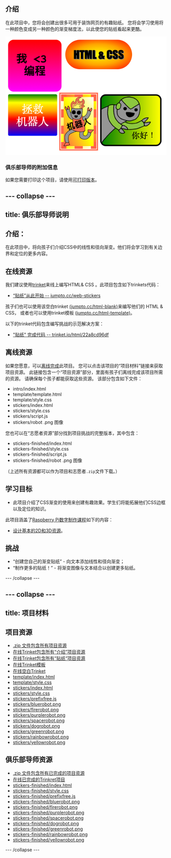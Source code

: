 ## 介绍

在此项目中，您将会创建出很多可用于装饰网页的有趣贴纸。 您将会学习使用将一种颜色变成另一种颜色的渐变梯度法，以此使您的贴纸看起来更酷。

![截图](images/stickers-finished.png)

### 俱乐部导师的附加信息

如果您需要打印这个项目，请使用[可打印版本](https://projects.raspberrypi.org/zh-CN/projects/stickers/print)。

--- collapse ---
---
title: 俱乐部导师说明
---

## 介绍：

在此项目中，将向孩子们介绍CSS中的线性和径向渐变。他们将会学习到有关边界和定位的更多内容。

## 在线资源

我们建议使用[trinket](https://trinket.io/)来线上编写HTML& CSS 。此项目包含如下trinkets代码：

* [“贴纸”从此开始 -- jumpto.cc/web-stickers](http://jumpto.cc/web-stickers)

孩子们也可以使用该空白trinket [(jumpto.cc/html-blank)](http://jumpto.cc/html-blank)来编写他们的 HTML & CSS， 或者也可以使用trinket模板 [(jumpto.cc/html-template)](http://jumpto.cc/html-template)。

以下的trinket代码包含编写挑战的示范解决方案：

* ["贴纸" 完成代码 -- trinket.io/html/22a8cd96df](https://trinket.io/html/22a8cd96df)

## 离线资源

如果您愿意，可以[离线完成](https://www.codeclubprojects.org/en-GB/resources/webdev-working-offline/)此项目。 您可以点击该项目的“项目材料”链接来获取项目资源。 此链接包含一个“项目资源”部分，里面有孩子们离线完成该项目所需的资源。 请确保每个孩子都能获取这些资源。 该部分包含如下文件：

* intro/index.html
* template/template.html
* template/style.css
* stickers/index.html
* stickers/style.css
* stickers/script.js
* stickers/robot .png 图像

您也可以在“志愿者资源”部分找到项目挑战的完整版本，其中包含：

* stickers-finished/index.html
* stickers-finished/style.css
* stickers-finished/script.js
* stickers-finished/robot .png 图像

（上述所有资源都可以作为项目和志愿者`.zip`文件下载。）

## 学习目标

* 此项目介绍了CSS渐变的使用来创建有趣效果。学生们将能拓展他们CSS边框以及定位的知识。 

此项目涵盖了[Raspberry Pi数字制作课程](http://rpf.io/curriculum)如下的内容：

* [设计基本的2D和3D资源](https://www.raspberrypi.org/curriculum/design/creator)。

## 挑战

* “创建您自己的渐变贴纸” - 向文本添加线性和径向渐变；
* “制作更多的贴纸！” - 将渐变图像与文本结合以创建更多贴纸。

--- /collapse ---

--- collapse ---
---
title: 项目材料
---

## 项目资源

* [.zip 文件包含所有项目资源](resources/stickers-project-resources.zip)
* [在线Trinket包含所有“介绍”项目资源](http://jumpto.cc/web-intro)
* [在线Trinket包含所有“贴纸“项目资源](http://jumpto.cc/web-stickers)
* [在线Trinket模板](http://jumpto.cc/trinket-template)
* [在线空白Trinket](http://jumpto.cc/trinket-blank)
* [template/index.html](resources/template-index.html)
* [template/style.css](resources/template-style.css)
* [stickers/index.html](resources/stickers-index.html)
* [stickers/style.css](resources/stickers-style.css)
* [stickers/prefixfree.js](resources/stickers-prefixfree.js)
* [stickers/bluerobot.png](resources/stickers-bluerobot.png)
* [stickers/firerobot.png](resources/stickers-firerobot.png)
* [stickers/purplerobot.png](resources/stickers-purplerobot.png)
* [stickers/spacerobot.png](resources/stickers-spacerobot.png)
* [stickers/dogrobot.png](resources/stickers-dogrobot.png)
* [stickers/greenrobot.png](resources/stickers-greenrobot.png)
* [stickers/rainbowrobot.png](resources/stickers-rainbowrobot.png)
* [stickers/yellowrobot.png](resources/stickers-yellowrobot.png)

## 俱乐部导师资源

* [.zip 文件包含所有已完成的项目资源](resources/stickers-volunteer-resources.zip)
* [在线已完成的Trinkret项目](https://trinket.io/html/22a8cd96df)
* [stickers-finished/index.html](resources/stickers-finished-index.html)
* [stickers-finished/style.css](resources/stickers-finished-style.css)
* [stickers-finished/prefixfree.js](resources/stickers-finished-prefixfree.js)
* [stickers-finished/bluerobot.png](resources/stickers-finished-bluerobot.png)
* [stickers-finished/firerobot.png](resources/stickers-finished-firerobot.png)
* [stickers-finished/purplerobot.png](resources/stickers-finished-purplerobot.png)
* [stickers-finished/spacerobot.png](resources/stickers-finished-spacerobot.png)
* [stickers-finished/dogrobot.png](resources/stickers-finished-dogrobot.png)
* [stickers-finished/greenrobot.png](resources/stickers-finished-greenrobot.png)
* [stickers-finished/rainbowrobot.png](resources/stickers-finished-rainbowrobot.png)
* [stickers-finished/yellowrobot.png](resources/stickers-finished-yellowrobot.png)

--- /collapse ---